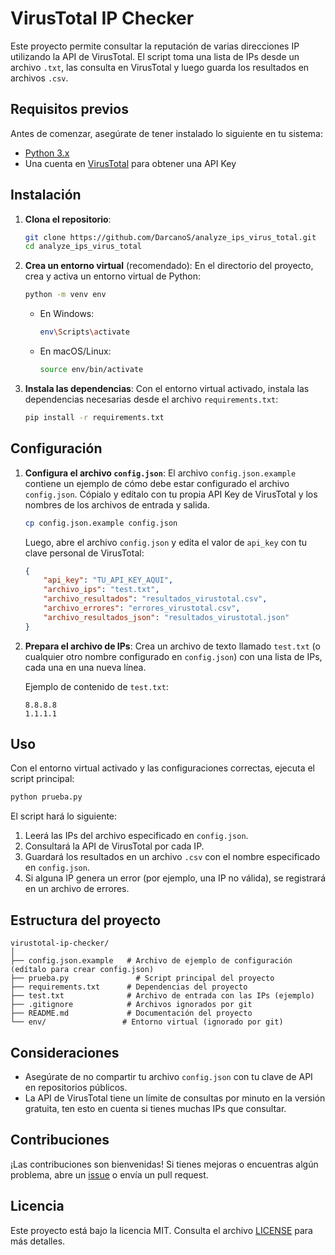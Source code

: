 # VirusTotal IP Checker

Este proyecto permite consultar la reputación de varias direcciones IP utilizando la API de VirusTotal. El script toma una lista de IPs desde un archivo `.txt`, las consulta en VirusTotal y luego guarda los resultados en archivos `.csv`.

## Requisitos previos

Antes de comenzar, asegúrate de tener instalado lo siguiente en tu sistema:

- [Python 3.x](https://www.python.org/downloads/)
- Una cuenta en [VirusTotal](https://www.virustotal.com/) para obtener una API Key

## Instalación

1. **Clona el repositorio**:
   ```bash
   git clone https://github.com/DarcanoS/analyze_ips_virus_total.git
   cd analyze_ips_virus_total
   ```

2. **Crea un entorno virtual** (recomendado):
   En el directorio del proyecto, crea y activa un entorno virtual de Python:
   ```bash
   python -m venv env
   ```

   - En Windows:
     ```bash
     env\Scripts\activate
     ```

   - En macOS/Linux:
     ```bash
     source env/bin/activate
     ```

3. **Instala las dependencias**:
   Con el entorno virtual activado, instala las dependencias necesarias desde el archivo `requirements.txt`:
   ```bash
   pip install -r requirements.txt
   ```

## Configuración

1. **Configura el archivo `config.json`**:
   El archivo `config.json.example` contiene un ejemplo de cómo debe estar configurado el archivo `config.json`. Cópialo y edítalo con tu propia API Key de VirusTotal y los nombres de los archivos de entrada y salida.

   ```bash
   cp config.json.example config.json
   ```

   Luego, abre el archivo `config.json` y edita el valor de `api_key` con tu clave personal de VirusTotal:

   ```json
   {
       "api_key": "TU_API_KEY_AQUI",
       "archivo_ips": "test.txt",
       "archivo_resultados": "resultados_virustotal.csv",
       "archivo_errores": "errores_virustotal.csv",
       "archivo_resultados_json": "resultados_virustotal.json"
   }
   ```

2. **Prepara el archivo de IPs**:
   Crea un archivo de texto llamado `test.txt` (o cualquier otro nombre configurado en `config.json`) con una lista de IPs, cada una en una nueva línea.

   Ejemplo de contenido de `test.txt`:
   ```
   8.8.8.8
   1.1.1.1
   ```

## Uso

Con el entorno virtual activado y las configuraciones correctas, ejecuta el script principal:

```bash
python prueba.py
```

El script hará lo siguiente:

1. Leerá las IPs del archivo especificado en `config.json`.
2. Consultará la API de VirusTotal por cada IP.
3. Guardará los resultados en un archivo `.csv` con el nombre especificado en `config.json`.
4. Si alguna IP genera un error (por ejemplo, una IP no válida), se registrará en un archivo de errores.

## Estructura del proyecto

```
virustotal-ip-checker/
│
├── config.json.example   # Archivo de ejemplo de configuración (edítalo para crear config.json)
├── prueba.py               # Script principal del proyecto
├── requirements.txt      # Dependencias del proyecto
├── test.txt              # Archivo de entrada con las IPs (ejemplo)
├── .gitignore            # Archivos ignorados por git
├── README.md             # Documentación del proyecto
└── env/                 # Entorno virtual (ignorado por git)
```

## Consideraciones

- Asegúrate de no compartir tu archivo `config.json` con tu clave de API en repositorios públicos.
- La API de VirusTotal tiene un límite de consultas por minuto en la versión gratuita, ten esto en cuenta si tienes muchas IPs que consultar.

## Contribuciones

¡Las contribuciones son bienvenidas! Si tienes mejoras o encuentras algún problema, abre un [issue](https://github.com/DarcanoS/analyze_ips_virus_total/issues) o envía un pull request.

## Licencia

Este proyecto está bajo la licencia MIT. Consulta el archivo [LICENSE](./LICENSE) para más detalles.